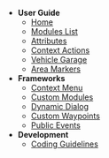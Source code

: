 - **User Guide**
  - [<i class="fas fa-arrow-right"></i> Home](/)
  - [<i class="fas fa-list"></i> Modules List](/user_guide/modules_list.md)
  - [<i class="fas fa-table"></i> Attributes](/user_guide/attributes.md)
  - [<i class="fas fa-caret-square-right"></i> Context Actions](/user_guide/context_actions.md)
  - [<i class="fas fa-warehouse"></i> Vehicle Garage](/user_guide/garage.md)
  - [<i class="fas fa-map-marked"></i> Area Markers](/user_guide/area_markers.md)
- **Frameworks**
  - [<i class="fas fa-bars"></i> Context Menu](/frameworks/context_menu.md)
  - [<i class="fas fa-cog"></i> Custom Modules](/frameworks/custom_modules.md)
  - [<i class="far fa-window-restore"></i> Dynamic Dialog](/frameworks/dynamic_dialog.md)
  - [<i class="fas fa-chevron-circle-down"></i> Custom Waypoints](/frameworks/custom_waypoints.md)
  - [<i class="fas fa-broadcast-tower"></i> Public Events](/frameworks/public_events.md)
- **Development**
  - [<i class="fas fa-code"></i> Coding Guidelines](/development/coding_guidelines.md)
